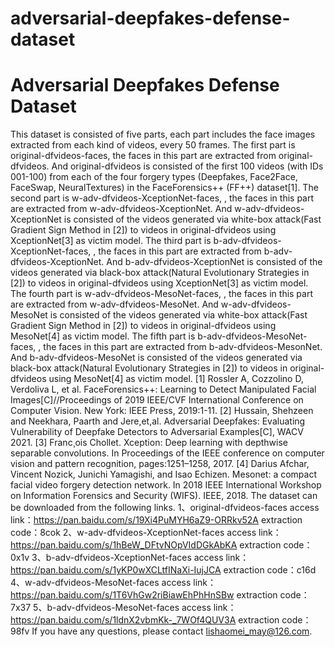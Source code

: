 # adversarial-deepfakes-defense-dataset


# Adversarial Deepfakes Defense Dataset
This dataset is consisted of five parts, each part includes the face images extracted from each kind of videos, every 50 frames. 
The first part is original-dfvideos-faces, the faces in this part are extracted from original-dfvideos. And original-dfvideos is consisted of the first 100 videos (with IDs 001-100) from each of the four forgery types (Deepfakes, Face2Face, FaceSwap, NeuralTextures) in the FaceForensics++ (FF++) dataset[1]. 
The second part is w-adv-dfvideos-XceptionNet-faces, , the faces in this part are extracted from w-adv-dfvideos-XceptionNet. And w-adv-dfvideos-XceptionNet is consisted of the videos generated via white-box attack(Fast Gradient Sign Method in [2]) to videos in original-dfvideos using XceptionNet[3] as victim model.
The third part is b-adv-dfvideos-XceptionNet-faces, , the faces in this part are extracted from b-adv-dfvideos-XceptionNet. And b-adv-dfvideos-XceptionNet is consisted of the videos generated via black-box attack(Natural Evolutionary Strategies in [2]) to videos in original-dfvideos using XceptionNet[3] as victim model.
The fourth part is w-adv-dfvideos-MesoNet-faces, , the faces in this part are extracted from w-adv-dfvideos-MesoNet. And w-adv-dfvideos-MesoNet is consisted of the videos generated via white-box attack(Fast Gradient Sign Method in [2]) to videos in original-dfvideos using MesoNet[4] as victim model.
The fifth part is b-adv-dfvideos-MesoNet-faces, , the faces in this part are extracted from b-adv-dfvideos-MesonNet. And b-adv-dfvideos-MesoNet is consisted of the videos generated via black-box attack(Natural Evolutionary Strategies in [2]) to videos in original-dfvideos using MesoNet[4] as victim model.
[1] Rossler A, Cozzolino D, Verdoliva L, et al. FaceForensics++: Learning to Detect Manipulated Facial Images[C]//Proceedings of 2019 IEEE/CVF International Conference on Computer Vision. New York: IEEE Press, 2019:1-11.
[2] Hussain, Shehzeen and Neekhara, Paarth and Jere,et,al. Adversarial Deepfakes: Evaluating Vulnerability of Deepfake Detectors to Adversarial Examples[C], WACV 2021.
[3] Franc¸ois Chollet. Xception: Deep learning with depthwise separable convolutions. In Proceedings of the IEEE conference on computer vision and pattern recognition, pages:1251–1258, 2017.
[4] Darius Afchar, Vincent Nozick, Junichi Yamagishi, and Isao Echizen. Mesonet: a compact facial video forgery detection network. In 2018 IEEE International Workshop on Information Forensics and Security (WIFS). IEEE, 2018.
The dataset can be downloaded from the following links.
1、original-dfvideos-faces
access link：https://pan.baidu.com/s/19Xi4PuMYH6aZ9-ORRkv52A 
extraction code：8cok
2、w-adv-dfvideos-XceptionNet-faces
access link：https://pan.baidu.com/s/1hBeW_DFtvNOpVIdDGkAbKA 
extraction code：0x1v
3、b-adv-dfvideos-XceptionNet-faces
access link：https://pan.baidu.com/s/1yKP0wXCLtfINaXi-IujJCA 
extraction code：c16d
4、w-adv-dfvideos-MesoNet-faces
access link：https://pan.baidu.com/s/1T6VhGw2riBiawEhPhHnSBw 
extraction code：7x37
5、b-adv-dfvideos-MesoNet-faces
access link：https://pan.baidu.com/s/1ldnX2vbmKk-_7WOf4QUV3A 
extraction code：98fv
   If you have any questions, please contact lishaomei_may@126.com.

